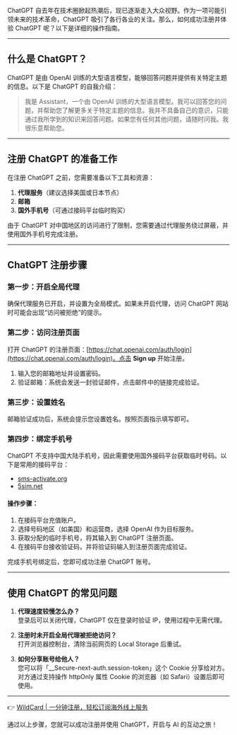 ChatGPT 自去年在技术圈掀起热潮后，现已逐渐走入大众视野。作为一项可能引领未来的技术革命，ChatGPT 吸引了各行各业的关注。那么，如何成功注册并体验 ChatGPT 呢？以下是详细的操作指南。

---

## 什么是 ChatGPT？

ChatGPT 是由 OpenAI 训练的大型语言模型，能够回答问题并提供有关特定主题的信息。以下是 ChatGPT 的自我介绍：

> 我是 Assistant，一个由 OpenAI 训练的大型语言模型。我可以回答您的问题，并帮助您了解更多关于特定主题的信息。我并不具备自己的意识，只能通过我所学到的知识来回答问题。如果您有任何其他问题，请随时问我。我很乐意帮助您。

---

## 注册 ChatGPT 的准备工作

在注册 ChatGPT 之前，您需要准备以下工具和资源：

1. **代理服务**（建议选择美国或日本节点）
2. **邮箱**
3. **国外手机号**（可通过接码平台临时购买）

由于 ChatGPT 对中国地区的访问进行了限制，您需要通过代理服务绕过屏蔽，并使用国外手机号完成注册。

---

## ChatGPT 注册步骤

### 第一步：开启全局代理

确保代理服务已开启，并设置为全局模式。如果未开启代理，访问 ChatGPT 网站时可能会出现“访问被拒绝”的提示。

### 第二步：访问注册页面

打开 ChatGPT 的注册页面：[https://chat.openai.com/auth/login](https://chat.openai.com/auth/login)。点击 **Sign up** 开始注册。

1. 输入您的邮箱地址并设置密码。
2. 验证邮箱：系统会发送一封验证邮件，点击邮件中的链接完成验证。

### 第三步：设置姓名

邮箱验证成功后，系统会提示您设置姓名。按照页面指示填写即可。

### 第四步：绑定手机号

ChatGPT 不支持中国大陆手机号，因此需要使用国外接码平台获取临时号码。以下是常用的接码平台：

- [sms-activate.org](https://sms-activate.org)
- [5sim.net](https://5sim.net)

#### 操作步骤：

1. 在接码平台充值账户。
2. 选择号码地区（如美国）和运营商，选择 OpenAI 作为目标服务。
3. 获取分配的临时手机号，将其输入到 ChatGPT 注册页面。
4. 在接码平台接收验证码，并将验证码输入到注册页面完成验证。

完成手机号绑定后，您即可成功注册 ChatGPT 账号。

---

## 使用 ChatGPT 的常见问题

1. **代理速度较慢怎么办？**  
   登录后可以关闭代理，ChatGPT 仅在登录时验证 IP，使用过程中无需代理。

2. **注册时未开启全局代理被拒绝访问？**  
   打开浏览器控制台，清除当前网页的 Local Storage 后重试。

3. **如何分享账号给他人？**  
   您可以将「__Secure-next-auth.session-token」这个 Cookie 分享给对方。对方通过支持操作 httpOnly 属性 Cookie 的浏览器（如 Safari）设置后即可使用。

---

👉 [WildCard | 一分钟注册，轻松订阅海外线上服务](https://bit.ly/bewildcard)

通过以上步骤，您就可以成功注册并使用 ChatGPT，开启与 AI 的互动之旅！